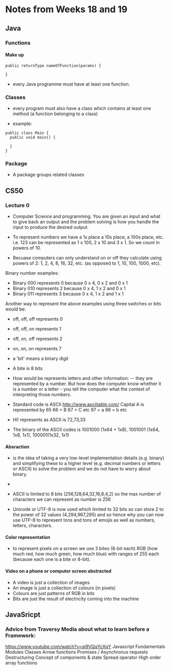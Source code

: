 # Notes from Weeks 18 and 19

## Java

### Functions
#### Make up 
```
public returnType nameOfFunction(params) {

}
```

* every Java programme must have at least one function. 

### Classes

* every program must also have a class which contains at least one method (a function belonging to a class)

* example: 
```
public class Main {
  public void main() {
  
  }
}
```
### Package
* A package groups related classes



## CS50

### Lecture 0
* Computer Science and programming. You are given an input and what to give back an output and the problem solving is how you handle the input to produce the desired output. 

* To represent numbers we have a 1s place a 10s place, a 100s place, etc. i.e. 123 can be represented as 1 x 100, 2 x 10 and 3 x 1. So we count in powers of 10. 

* Becuase computers can only understand on or off they calculate using powers of 2: 1, 2, 4, 8, 16, 32, etc. (as opposed to 1, 10, 100, 1000, etc). 

Binary number examples: 

* Binary 000 represents 0 because 0 x 4, 0 x 2 and 0 x 1 
* Binary 010 represents 2 because 0 x 4, 1 x 2 and 0 x 1
* Binary 011 represents 3 because 0 x 4, 1 x 2 and 1 x 1

Another way to represent the above examples using three switches or bits would be:

* off, off, off represents 0
* off, off, on represents 1
* off, on, off represents 2
* on, on, on represents 7

* a 'bit' means a binary digit
* A bite is 8 bits

* How would be represents letters and other information:
-- they are represented by a number. But how does the computer know whether it is a number or a letter - you tell the computer what the context of interpreting those numbers. 

* Standard code is ASCII http://www.asciitable.com/
Capital A is represented by 65
66 = B
67 = C
etc
97 = a
98 = b
etc

* HI! represents as ASCII is 72,73,33
* The binary of the ASCII codes is 1001000 (1x64 + 1x8), 1001001 (1x64, 1x8, 1x1), 100001(1x32, 1x1)

#### Absraction
* is the idea of taking a very low-level implementation details (e.g. binary) and simplifying these to a higher level (e.g. decimal numbers or letters or ASCII) to solve the problem and we do not have to worry about binary. 

- 

* ASCII is limited to 8 bits (256,128,64,32,16,8,4,2) so the max number of characters we can represent as number is 256 

* Unicode or UTF-8 is now used which limited to 32 bits so can store 2 to the power of 32 values (4,294,967,295) and so hence why you can now use UTF-8 to represent tons and tons of emojis as well as numbers, letters, characters. 

#### Color representation 
* to represent pixels on a screen we use 3 bites (8-bit each) RGB (how much red, how much green, how much blue) with ranges of 255 each (because each one is a bite or 8-bit). 

#### Video on a phone or computer screen abstracted
- A video is just a collection of images
- An image is just a collection of colours (in pixels)
- Colours are just patterns of RGB in bits
- Bits are just the result of electricity coming into the machine 


## JavaSricpt
### Advice from Traversy Media about what to learn before a Framework:
https://www.youtube.com/watch?v=qi9VQqYcXqY
Javascript Fundamentals
Modules
Classes
Arrow functions
Promises / Asynchronus requests
Destructuring
Concept of components & state
Spread operator
High order array functions
